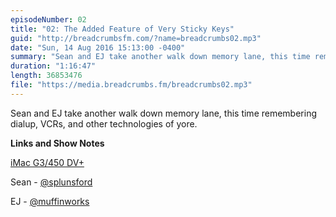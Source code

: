 ```yaml
---
episodeNumber: 02
title: "02: The Added Feature of Very Sticky Keys"
guid: "http://breadcrumbsfm.com/?name=breadcrumbs02.mp3"
date: "Sun, 14 Aug 2016 15:13:00 -0400"
summary: "Sean and EJ take another walk down memory lane, this time remembering dialup, VCRs, and other technologies of yore."
duration: "1:16:47"
length: 36853476
file: "https://media.breadcrumbs.fm/breadcrumbs02.mp3"
---
```

Sean and EJ take another walk down memory lane, this time remembering dialup, VCRs, and other technologies of yore.

**Links and Show Notes** 

[iMac G3/450 DV+](http://www.everymac.com/systems/apple/imac/specs/imac_dv_plus_450.html)

Sean - [@splunsford](https://twitter.com/splunsford)

EJ - [@muffinworks](https://twitter.com/muffinworks)
